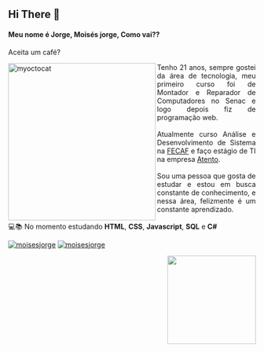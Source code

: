 <!--**moisesjlima/moisesjlima** is a ✨ _special_ ✨ repository because its `README.md` (this file) appears on your GitHub profile. -->
## Hi There 👋

<h4 align="left">Meu nome é Jorge, Moisés jorge, Como vai??</h4>
<p>Aceita um café?</p>
<img src="https://octocat-generator-assets.githubusercontent.com/my-octocat-1621733581579.png" width="300px" height="320px" align="left" alt="myoctocat">
<p align="justify"> 
Tenho 21 anos, sempre gostei da área de tecnologia, meu primeiro curso foi de Montador e Reparador de Computadores no Senac e logo depois fiz de programação web.<br><br>
Atualmente curso Análise e Desenvolvimento de Sistema na <a href="https://www.fecaf.com.br/">FECAF</a> e faço estágio de TI na empresa <a href="https://atento.com/pb/">Atento</a>.<br><br>Sou uma pessoa que gosta de estudar e estou em busca constante de conhecimento, e nessa área, felizmente é um constante aprendizado.<br><br>💻📚 No momento estudando <strong>HTML</strong>, <strong>CSS</strong>, <strong>Javascript</strong>, <strong>SQL</strong> e <strong>C#</strong>
</p>

<p>
<a href="https://www.instagram.com/moises_jorgecl/"><img src="https://img.shields.io/badge/Instagram-E4405F?style=for-the-badge&logo=instagram&logoColor=white" alt="moisesjorge" /></a>
<a href="https://www.linkedin.com/in/mois%C3%A9s-jorge-costa-lima-01581a17b/"><img src="https://img.shields.io/badge/LinkedIn-0077B5?style=for-the-badge&logo=linkedin&logoColor=white" alt="moisesjorge"/></a>
</p>
<div>
  <a href="https://github.com/moisesjlima">
  <img height="180em" src="https://github-readme-stats.vercel.app/api?username=moisesjlima&show_icons=true&theme=dracula&include_all_commits=true&count_private=true" align="right"/>
</div>

